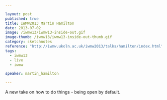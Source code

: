 ```yaml
---

layout: post
published: true
title: IWMW2013 Martin Hamilton
date: 2013-07-02
image: /iwmw13/iwmw13-inside-out.gif
image-thumb: /iwmw13/iwmw13-inside-out-thumb.gif
category: sketchnotes
reference: "http://iwmw.ukoln.ac.uk/iwmw2013/talks/hamilton/index.html"
tags:
  - iwmw13
  - live
  - iwmw

speaker: martin_hamilton

---
```


A new take on how to do things - being open by default.

